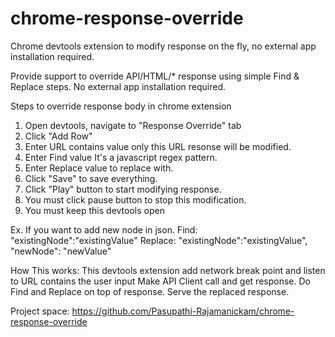 # chrome-response-override
Chrome devtools extension to modify response on the fly, no external app installation required.

Provide support to override API/HTML/* response using simple Find & Replace steps. No external app installation required.

Steps to override response body in chrome extension

1) Open devtools, navigate to "Response Override" tab 
2) Click "Add Row"
3) Enter URL contains value only this URL resonse will be modified.
4) Enter Find value It's a javascript regex pattern. 
5) Enter Replace value to replace with. 
6) Click "Save" to save everything.
7) Click "Play" button to start modifying response.
8) You must click pause button to stop this modification.
9) You must keep this devtools open

Ex. If you want to add new node in json. 
Find: "existingNode":"existingValue" 
Replace: "existingNode":"existingValue", "newNode": "newValue"

How This works: This devtools extension add network break point and listen to URL contains the user input Make API Client call and get response. Do Find and Replace on top of response. Serve the replaced response.

Project space: https://github.com/Pasupathi-Rajamanickam/chrome-response-override